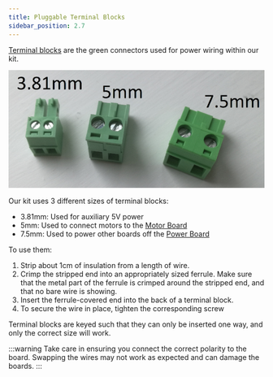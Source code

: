 ```yaml
---
title: Pluggable Terminal Blocks
sidebar_position: 2.7
---
```


[Terminal blocks](https://uk.farnell.com/-/1757019/-/dp/3705353) are the green connectors used for power wiring within our kit.

![Terminal blocks](../assets/img/assembly/terminal-blocks.png)

Our kit uses 3 different sizes of terminal blocks:

-   3.81mm: Used for auxiliary 5V power
-   5mm: Used to connect motors to the [Motor Board](./motor-board)
-   7.5mm: Used to power other boards off the [Power Board](./power-board)

To use them:

1.  Strip about 1cm of insulation from a length of wire.
2.  Crimp the stripped end into an appropriately sized ferrule.
    Make sure that the metal part of the ferrule is crimped around the stripped end, and that no bare wire is showing.
3.  Insert the ferrule-covered end into the back of a terminal block.
4.  To secure the wire in place, tighten the corresponding screw

Terminal blocks are keyed such that they can only be inserted one way, and only the correct size will work.

:::warning
Take care in ensuring you connect the correct polarity to the board. Swapping the wires may not work as expected and can damage the boards.
:::

